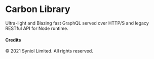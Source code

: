 # Carbon Library
Ultra-light and Blazing fast GraphQL served over HTTP/S and legacy RESTful API for Node runtime.


#### Credits
&copy; 2021 Syniol Limited. All rights reserved.